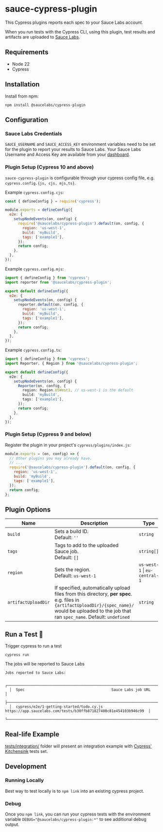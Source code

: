 # sauce-cypress-plugin

This Cypress plugins reports each spec to your Sauce Labs account.

When you run tests with the Cypress CLI, using this plugin, test results and artifacts are uploaded to [Sauce Labs](https://app.saucelabs.com).

## Requirements

- Node 22
- Cypress

## Installation

Install from npm:

```
npm install @saucelabs/cypress-plugin
```

## Configuration

### Sauce Labs Credentials

`SAUCE_USERNAME` and `SAUCE_ACCESS_KEY` environment variables need to be set for the plugin to report your results to
Sauce Labs. Your Sauce Labs Username and Access Key are available from your
[dashboard](https://app.saucelabs.com/user-settings).

### Plugin Setup (Cypress 10 and above)

`sauce-cypress-plugin` is configurable through your cypress config file, e.g. `cypress.config.{js, cjs, mjs,ts}`.

Example `cypress.config.cjs`:

```javascript
const { defineConfig } = require('cypress');

module.exports = defineConfig({
  e2e: {
    setupNodeEvents(on, config) {
      require('@saucelabs/cypress-plugin').default(on, config, {
        region: 'us-west-1',
        build: 'myBuild',
        tags: ['example1'],
      });
      return config;
    },
  },
});
```

Example `cypress.config.mjs`:

```javascript
import { defineConfig } from 'cypress';
import reporter from '@saucelabs/cypress-plugin';

export default defineConfig({
  e2e: {
    setupNodeEvents(on, config) {
      reporter.default(on, config, {
        region: 'us-west-1',
        build: 'myBuild',
        tags: ['example1'],
      });
      return config;
    },
  },
});
```

Example `cypress.config.ts`:

```typescript
import { defineConfig } from 'cypress';
import Reporter, { Region } from '@saucelabs/cypress-plugin';

export default defineConfig({
  e2e: {
    setupNodeEvents(on, config) {
      Reporter(on, config, {
        region: Region.USWest1, // us-west-1 is the default
        build: 'myBuild',
        tags: ['example1'],
      });
      return config;
    },
  },
});
```

### Plugin Setup (Cypress 9 and below)

Register the plugin in your project's `cypress/plugins/index.js`:

```javascript
module.exports = (on, config) => {
  // Other plugins you may already have.
  // ...
  require('@saucelabs/cypress-plugin').default(on, config, {
    region: 'us-west-1',
    build: 'myBuild',
    tags: ['example1'],
  });
  return config;
};
```

## Plugin Options

| Name                | Description                                                                                                                                                                                          | Type                          |
| ------------------- | ---------------------------------------------------------------------------------------------------------------------------------------------------------------------------------------------------- | ----------------------------- |
| `build`             | Sets a build ID. <br> Default: `''`                                                                                                                                                                  | `string`                      |
| `tags`              | Tags to add to the uploaded Sauce job. <br> Default: `[]`                                                                                                                                            | `string[]`                    |
| `region`            | Sets the region. <br> Default: `us-west-1`                                                                                                                                                           | `us-west-1` \| `eu-central-1` |
| `artifactUploadDir` | If specified, automatically upload files from this directory, **per spec**. e.g. files in `{artifactUploadDir}/{spec_name}/` would be uploaded to the job that ran `spec_name`. Default: `undefined` | `string`                      |

## Run a Test 🚀

Trigger cypress to run a test

```
cypress run
```

The jobs will be reported to Sauce Labs

```
Jobs reported to Sauce Labs:

  ┌────────────────────────────────────────────────────────────────────────────────────────────────────────────────┐
  │  Spec                                        Sauce Labs job URL                                                │
  ├────────────────────────────────────────────────────────────────────────────────────────────────────────────────┤
  │  cypress/e2e/1-getting-started/todo.cy.js    https://app.saucelabs.com/tests/b30ffb871827408c81e454103b946c99  │
  └────────────────────────────────────────────────────────────────────────────────────────────────────────────────┘
```

## Real-life Example

[tests/integration/](https://github.com/saucelabs/sauce-cypress-plugin/tree/main/tests/integration/) folder will present an integration example with [Cypress' Kitchensink](https://github.com/cypress-io/cypress-example-kitchensink/tree/master/cypress/e2e/2-advanced-examples) tests set.

## Development

### Running Locally

Best way to test locally is to `npm link` into an existing cypress project.

### Debug

Once you `npm link`, you can run your cypress tests with the environment variable `DEBUG="@saucelabs/cypress-plugin:*"` to see additional debug output.
